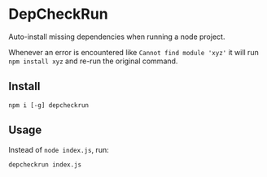 
# DepCheckRun

Auto-install missing dependencies when running a node project.

Whenever an error is encountered like `Cannot find module 'xyz'` it will run `npm install xyz` and re-run the original command.

## Install

```
npm i [-g] depcheckrun
```

## Usage

Instead of `node index.js`, run:

```
depcheckrun index.js
```
